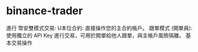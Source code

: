 # binance-trader
進行 幣安雙模式交易:  U本位合約: 直接操作您的主合約帳戶。  跟單模式 (開單員): 使用獨立的 API Key 進行交易，可用於開單給他人跟單，與主帳戶風險隔離。  基本交易操作
